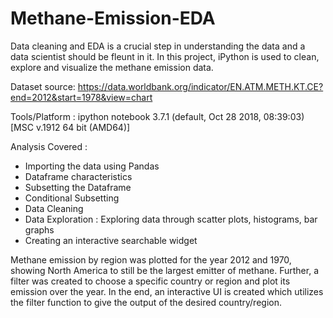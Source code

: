# Methane-Emission-EDA
Data cleaning and EDA is a crucial step in understanding the data and  a data scientist should be fleunt in it. In this project, iPython is used to clean, explore and visualize the methane emission data.

Dataset source: https://data.worldbank.org/indicator/EN.ATM.METH.KT.CE?end=2012&start=1978&view=chart

Tools/Platform : ipython notebook 3.7.1 (default, Oct 28 2018, 08:39:03) [MSC v.1912 64 bit (AMD64)]

Analysis Covered :

* Importing the data using Pandas
* Dataframe characteristics
* Subsetting the Dataframe
* Conditional Subsetting
* Data Cleaning
* Data Exploration : Exploring data through scatter plots, histograms, bar graphs
* Creating an interactive searchable widget

Methane emission by region was plotted for the year 2012 and 1970, showing North America to still be the largest emitter of methane. Further, a filter was created to choose a specific country or region and plot its emission over the year. In the end, an interactive UI is created which utilizes the filter function to give the output of the desired country/region. 
